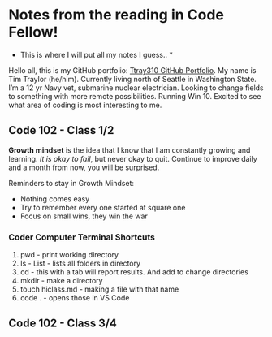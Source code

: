 # Notes from the reading in Code Fellow!

* This is where I will put all my notes I guess.. *

Hello all, this is my GitHub portfolio: [Ttray310 GitHub Portfolio](https://github.com/ttray310). My name is Tim Traylor (he/him). Currently living north of Seattle in Washington State. I’m a 12 yr Navy vet, submarine nuclear electrician. Looking to change fields to something with more remote possibilities. Running Win 10. Excited to see what area of coding is most interesting to me.

## Code 102 - Class 1/2

**Growth mindset** is the idea that I know that I am constantly growing and learning. _It is okay to fail_, but never okay to quit. Continue to improve daily and a month from now, you will be surprised.

Reminders to stay in Growth Mindset:
- Nothing comes easy
- Try to remember every one started at square one
- Focus on small wins, they win the war

### Coder Computer Terminal Shortcuts
1. pwd - print working directory
2. ls  - List - lists all folders in directory
3. cd - this with a tab will report results. And add to change directories
4. mkdir - make a directory
5. touch hiclass.md - making a file with that name
6. code . - opens those in VS Code

## Code 102 - Class 3/4

